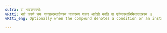 ```yaml
---
sutra: वा भावकरणयोः
vRtti: भावे करणे चयः पानशब्दस्तदीयस्य नकारस्य णकार आदेशो भवति वा पूर्वपदस्थान्निमित्तादुत्तरस्य ॥
vRtti_eng: Optionally when the compound denotes a condition or an instrument, the न of पान is changed into ण, when it is a second member, the cause of change occurring in the first member in a compound.

---
```

